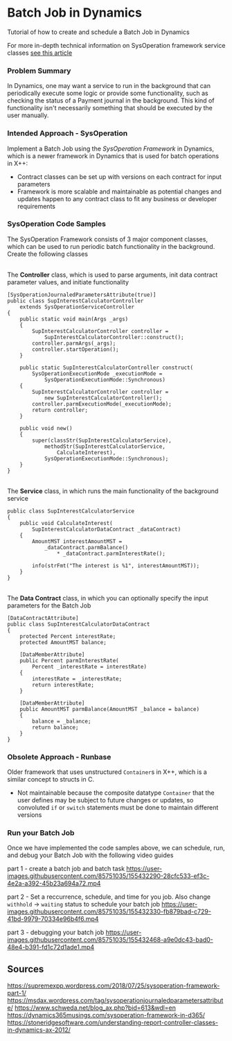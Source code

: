 # Batch Job in Dynamics

Tutorial of how to create and schedule a Batch Job in Dynamics 

For more in-depth technical information on SysOperation framework service classes
[see this article](https://supremexpp.wordpress.com/2018/07/25/sysoperation-framework-part-1/)


### Problem Summary

In Dynamics, one may want a service to run in the background that can periodically execute some logic or provide
some functionality, such as checking the status of a Payment journal in the background.
This kind of functionality isn't necessarily something that should be executed by the user manually.

### Intended Approach - SysOperation

Implement a Batch Job using the _SysOperation Framework_ in Dynamics, which is a newer framework in Dynamics that is used for batch operations in X++:
- Contract classes can be set up with versions on each contract for input parameters
- Framework is more scalable and maintainable as potential changes and updates happen to any contract class to fit any 
business or developer requirements

### SysOperation Code Samples

The SysOperation Framework consists of 3 major component classes, which can be used to run periodic batch functionality in the background.
Create the following classes

</br> The **Controller** class, which is used to parse arguments, init data contract parameter values, and initiate functionality
```
[SysOperationJournaledParametersAttribute(true)]
public class SupInterestCalculatorController 
    extends SysOperationServiceController
{    
    public static void main(Args _args)
    {
        SupInterestCalculatorController controller = 
            SupInterestCalculatorController::construct();
        controller.parmArgs(_args);
        controller.startOperation();
    }

    public static SupInterestCalculatorController construct(
        SysOperationExecutionMode _executionMode = 
            SysOperationExecutionMode::Synchronous)
    {
        SupInterestCalculatorController controller = 
            new SupInterestCalculatorController();
        controller.parmExecutionMode(_executionMode);
        return controller;
    }
    
    public void new()
    {
        super(classStr(SupInterestCalculatorService),
            methodStr(SupInterestCalculatorService, 
                CalculateInterest),
            SysOperationExecutionMode::Synchronous);        
    }
}
```

</br> The **Service** class, in which runs the main functionality of the background service
```
public class SupInterestCalculatorService
{
    public void CalculateInterest(
        SupInterestCalculatorDataContract _dataContract)
    {
        AmountMST interestAmountMST = 
            _dataContract.parmBalance() 
                * _dataContract.parmInterestRate();
        
        info(strFmt("The interest is %1", interestAmountMST));
    }
}
```

</br> The **Data Contract** class, in which you can optionally specify the input parameters for the Batch Job
```
[DataContractAttribute]
public class SupInterestCalculatorDataContract
{
    protected Percent interestRate;
    protected AmountMST balance;

    [DataMemberAttribute]
    public Percent parmInterestRate(
        Percent _interestRate = interestRate)
    {
        interestRate = _interestRate;
        return interestRate;
    }

    [DataMemberAttribute]
    public AmountMST parmBalance(AmountMST _balance = balance)
    {
        balance = _balance;
        return balance;
    }
}
```

  
### Obsolete Approach - Runbase

Older framework that uses unstructured `Container`s in X++, which is a similar concept to structs in C.
- Not maintainable because the composite datatype `Container` that the user defines may be subject to future changes or updates, 
so convoluted `if` or `switch` statements must be done to maintain different versions 



### Run your Batch Job
Once we have implemented the code samples above, we can schedule, run, and debug your Batch Job with the following video
guides

part 1 - create a batch job and batch task
https://user-images.githubusercontent.com/85751035/155432290-28cfc533-ef3c-4e2a-a392-45b23a694a72.mp4

part 2 - Set a reccurrence, schedule, and time for you job. Also change `withhold` -> `waiting` status to schedule your batch job
https://user-images.githubusercontent.com/85751035/155432330-fb879bad-c729-41bd-9979-70334e96b4f6.mp4

part 3 - debugging your batch job
https://user-images.githubusercontent.com/85751035/155432468-a9e0dc43-bad0-48e4-b391-fd1c72d1ade1.mp4


## Sources

https://supremexpp.wordpress.com/2018/07/25/sysoperation-framework-part-1/ 
https://msdax.wordpress.com/tag/sysoperationjournaledparametersattribute/ 
https://www.schweda.net/blog_ax.php?bid=613&wdl=en 
https://dynamics365musings.com/sysoperation-framework-in-d365/ 
https://stoneridgesoftware.com/understanding-report-controller-classes-in-dynamics-ax-2012/ 
